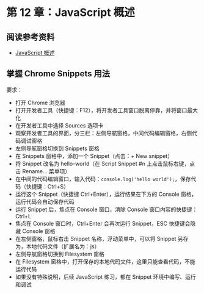 # 第 12 章：JavaScript 概述

## 阅读参考资料

- [JavaScript 概述](https://developer.mozilla.org/zh-CN/docs/Web/JavaScript/Guide/Introduction)

## 掌握 Chrome Snippets 用法

要求：
- 打开 Chrome 浏览器
- 打开开发者工具（快捷键：F12），将开发者工具窗口脱离停靠，并将窗口最大化
- 在开发者工具中选择 Sources 选项卡
- 观察开发者工具的界面，分三栏：左侧导航窗格，中间代码编辑窗格，右侧代码调试窗格
- 左侧导航窗格切换到 Snippets 窗格
- 在 Snippets 窗格中，添加一个 Snippet（点击：+ New snippet）
- 将 Snippet 改名为 hello-world（在 Script Snippet #n 上点击鼠标右键，点击 Rename... 菜单项）
- 在中间的代码编辑窗口，输入代码：`console.log('hello world');`，保存代码（快捷键：Ctrl+S）
- 运行这个 Snippet（快捷键 Ctrl+Enter），运行结果在下方的 Console 窗格，运行代码会自动保存代码
- 运行 Snippet 后，焦点在 Console 窗口，清除 Console 窗口内容的快捷键：Ctrl+L
- 焦点在 Console 窗口时，Ctrl+Enter 会再次运行 Snippet，ESC 快捷键会隐藏 Console 窗格
- 在左侧窗格，鼠标右击 Snippet 名称，浮动菜单中，可以将 Snippet 另存为，本地代码文件（扩展名为：js）
- 左侧导航窗格切换到 Filesystem 窗格
- 在 Filesystem 窗格中，打开保存的本地代码文件，这里只能查看代码，不能运行代码
- 如果没有特殊说明，后续 JavaScript 练习，都在 Snippet 环境中编写、运行和调试
